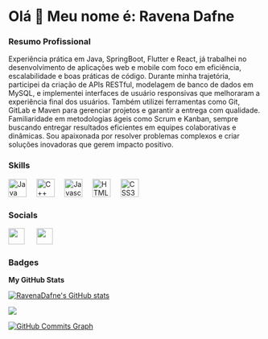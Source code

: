 Olá 👋 Meu nome é:                        Ravena Dafne
=============================
### Resumo Profissional

Experiência prática em Java, SpringBoot, Flutter e React, já trabalhei no desenvolvimento de
aplicações web e mobile com foco em eficiência, escalabilidade e boas práticas de código.
Durante minha trajetória, participei da criação de APIs RESTful, modelagem de banco de dados
em MySQL, e implementei interfaces de usuário responsivas que melhoraram a experiência final
dos usuários. Também utilizei ferramentas como Git, GitLab e Maven para gerenciar projetos e
garantir a entrega com qualidade.
Familiaridade em metodologias ágeis como Scrum e Kanban, sempre buscando entregar
resultados eficientes em equipes colaborativas e dinâmicas. Sou apaixonada por resolver
problemas complexos e criar soluções inovadoras que gerem impacto positivo.

### Skills

<p align="left">
<a href="https://www.oracle.com/java/" target="_blank" rel="noreferrer"><img src="https://raw.githubusercontent.com/danielcranney/readme-generator/main/public/icons/skills/java-colored.svg" width="36" height="36" alt="Java" /></a>&nbsp;&nbsp;&nbsp;&nbsp;
<a href="https://docs.microsoft.com/en-us/cpp/?view=msvc-170" target="_blank" rel="noreferrer"><img src="https://raw.githubusercontent.com/danielcranney/readme-generator/main/public/icons/skills/cplusplus-colored.svg" width="36" height="36" alt="C++" /></a>&nbsp;&nbsp;&nbsp;&nbsp;
<a href="https://developer.mozilla.org/en-US/docs/Web/JavaScript" target="_blank" rel="noreferrer"><img src="https://raw.githubusercontent.com/danielcranney/readme-generator/main/public/icons/skills/javascript-colored.svg" width="36" height="36" alt="Javascript" /></a>&nbsp;&nbsp;&nbsp;&nbsp;
<a href="https://developer.mozilla.org/en-US/docs/Glossary/HTML5" target="_blank" rel="noreferrer"><img src="https://raw.githubusercontent.com/danielcranney/readme-generator/main/public/icons/skills/html5-colored.svg" width="36" height="36" alt="HTML5" /></a>&nbsp;&nbsp;&nbsp;&nbsp;
<a href="https://www.w3.org/TR/CSS/#css" target="_blank" rel="noreferrer"><img src="https://raw.githubusercontent.com/danielcranney/readme-generator/main/public/icons/skills/css3-colored.svg" width="36" height="36" alt="CSS3" /></a>
</p>


### Socials

<p align="left"> <a href="https://www.github.com/RavenaDafne" target="_blank" rel="noreferrer"><img src="https://raw.githubusercontent.com/danielcranney/readme-generator/main/public/icons/socials/github.svg" width="32" height="32" /></a> &nbsp;&nbsp;&nbsp;&nbsp;
<a href="https://www.linkedin.com/in/ravena-carneiro/" target="_blank" rel="noreferrer"><img src="https://raw.githubusercontent.com/danielcranney/readme-generator/main/public/icons/socials/linkedin.svg" width="32" height="32" /></a></p>

### Badges

<b>My GitHub Stats</b>

<a href="http://www.github.com/RavenaDafne"><img src="https://github-readme-stats.vercel.app/api?username=RavenaDafne&show_icons=true&hide=&count_private=true&title_color=14b8a6&text_color=ffffff&icon_color=0891b2&bg_color=1c1917&hide_border=true&show_icons=true" alt="RavenaDafne's GitHub stats" /></a>

<a href="http://www.github.com/RavenaDafne"><img src="https://github-readme-streak-stats.herokuapp.com/?user=RavenaDafne&stroke=ffffff&background=1c1917&ring=14b8a6&fire=14b8a6&currStreakNum=ffffff&currStreakLabel=14b8a6&sideNums=ffffff&sideLabels=ffffff&dates=ffffff&hide_border=true" /></a>

<a href="http://www.github.com/RavenaDafne"><img src="https://activity-graph.herokuapp.com/graph?username=RavenaDafne&bg_color=1c1917&color=ffffff&line=0891b2&point=ffffff&area_color=1c1917&area=true&hide_border=true&custom_title=GitHub%20Commits%20Graph" alt="GitHub Commits Graph" /></a>
